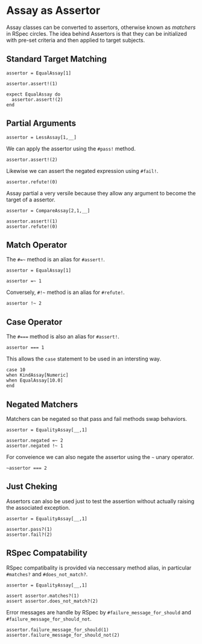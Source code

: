# Assay as Assertor

Assay classes can be converted to assertors, otherwise known as *matchers* in
RSpec circles. The idea behind Assertors is that they can be initialized with
pre-set criteria and then applied to target subjects.

## Standard Target Matching

    assertor = EqualAssay[1]

    assertor.assert!(1)

    expect EqualAssay do
      assertor.assert!(2)
    end

## Partial Arguments

    assertor = LessAssay[1,__]

We can apply the assertor using the `#pass!` method.

    assertor.assert!(2)

Likewise we can assert the negated expression using `#fail!`.

    assertor.refute!(0)

Assay partial a very versile because they allow any argument to become
the target of a assertor.

    assertor = CompareAssay[2,1,__]

    assertor.assert!(1)
    assertor.refute!(0)

## Match Operator

The `#=~` method is an alias for `#assert!`.

    assertor = EqualAssay[1]

    assertor =~ 1

Conversely, `#!~` method is an alias for `#refute!`.

    assertor !~ 2

## Case Operator

The `#===` method is also an alias for `#assert!`.

    assertor === 1

This allows the `case` statement to be used in an intersting way.

    case 10
    when KindAssay[Numeric]
    when EqualAssay[10.0]
    end

## Negated Matchers

Matchers can be negated so that pass and fail methods swap behaviors.

    assertor = EqualityAssay[__,1]

    assertor.negated =~ 2
    assertor.negated !~ 1

For conveience we can also negate the assertor using the `~` unary operator.

    ~assertor === 2

## Just Cheking

Assertors can also be used just to test the assertion without actually 
raising the associated exception.

    assertor = EqualityAssay[__,1]

    assertor.pass?(1)
    assertor.fail?(2)

## RSpec Compatability

RSpec compatibality is provided via neccessary method alias, in particular
`#matches?` and `#does_not_match?`.

    assertor = EqualityAssay[__,1]

    assert assertor.matches?(1)
    assert assertor.does_not_match?(2)

Error messages are handle by RSpec by `#failure_message_for_should` and
`#failure_message_for_should_not`.

    assertor.failure_message_for_should(1)
    assertor.failure_message_for_should_not(2)

